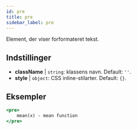 ```yaml
---
id: pre
title: pre
sidebar_label: pre
---
```


Element, der viser forformateret tekst.

## Indstillinger

* __className__ | `string`: klassens navn. Default: `''`.
* __style__ | `object`: CSS inline-stilarter. Default: `{}`.


## Eksempler

```jsx live
<pre>
    mean(x) - mean function
</pre>
```

